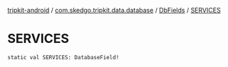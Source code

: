 [tripkit-android](../../index.md) / [com.skedgo.tripkit.data.database](../index.md) / [DbFields](index.md) / [SERVICES](./-s-e-r-v-i-c-e-s.md)

# SERVICES

`static val SERVICES: DatabaseField!`